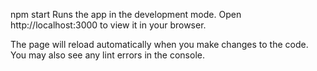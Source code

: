 
npm start
Runs the app in the development mode.
Open http://localhost:3000 to view it in your browser.

The page will reload automatically when you make changes to the code.
You may also see any lint errors in the console.
